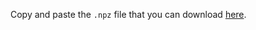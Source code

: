 Copy and paste the `.npz` file  that you can download [here](https://drive.google.com/drive/folders/152B-_69uFDqnDyBIbS0gEhjlwHmqEKeB).
